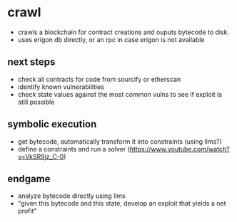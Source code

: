 # crawl

- crawls a blockchain for contract creations and ouputs bytecode to disk.
- uses erigon db directly, or an rpc in case erigon is not available

## next steps
- check all contracts for code from sourcify or etherscan
- identify known vulnerabilities
- check state values against the most common vulns to see if exploit is still possible

## symbolic execution
- get bytecode, automatically transform it into constraints (using llms?)
- define a constraints and run a solver (https://www.youtube.com/watch?v=VkSR9jz_C-0)

## endgame
- analyze bytecode directly using llms
- "given this bytecode and this state, develop an exploit that yields a net profit"
